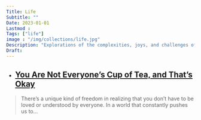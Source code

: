 ```yaml
---
Title: Life
Subtitle: ""
Date: 2023-01-01
Lastmod : 
Tags: ["life"]
image : "/img/collections/life.jpg"
Description: "Explorations of the complexities, joys, and challenges of life—offering insights, lessons, and wisdom gathered from living and growing."
Draft: 
---
```


- ## [You Are Not Everyone’s Cup of Tea, and That’s Okay](http://localhost:1313/post/cupoftea/)

> There’s a unique kind of freedom in realizing that you don’t have to be loved or understood by everyone. In a world that constantly pushes us to...
